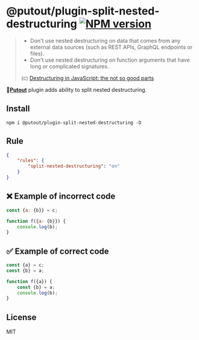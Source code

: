 # @putout/plugin-split-nested-destructuring [![NPM version][NPMIMGURL]][NPMURL]

[NPMIMGURL]: https://img.shields.io/npm/v/@putout/plugin-split-nested-destructuring.svg?style=flat&longCache=true
[NPMURL]: https://npmjs.org/package/@putout/plugin-split-nested-destructuring "npm"

> - Don't use nested destructuring on data that comes from any external data sources (such as REST APIs, GraphQL endpoints or files).
> - Don't use nested destructuring on function arguments that have long or complicated signatures.
>
> (c) [Destructuring in JavaScript: the not so good parts](https://goodguydaniel.com/blog/destructuring-not-so-good-parts)

🐊[**Putout**](https://github.com/coderaiser/putout) plugin adds ability to split nested destructuring.

## Install

```
npm i @putout/plugin-split-nested-destructuring -D
```

## Rule

```json
{
    "rules": {
        "split-nested-destructuring": "on"
    }
}
```

## ❌ Example of incorrect code

```js
const {a: {b}} = c;

function f({a: {b}}) {
    console.log(b);
}
```

## ✅ Example of correct code

```js
const {a} = c;
const {b} = a;

function f({a}) {
    const {b} = a;
    console.log(b);
}
```

## License

MIT
